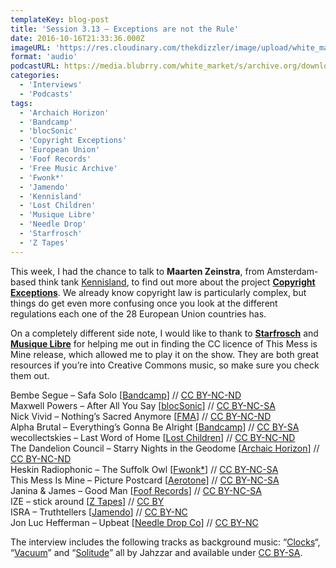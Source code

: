 ```yaml
---
templateKey: blog-post
title: 'Session 3.13 – Exceptions are not the Rule'
date: 2016-10-16T21:33:36.000Z
imageURL: 'https://res.cloudinary.com/thekdizzler/image/upload/white_market/CC-0-Messy-Ruler.jpeg'
format: 'audio'
podcastURL: https://media.blubrry.com/white_market/s/archive.org/download/WhiteMarket-20161016-Session313/WhiteMarket-20161016-Session313.mp3
categories:
  - 'Interviews'
  - 'Podcasts'
tags:
  - 'Archaich Horizon'
  - 'Bandcamp'
  - 'blocSonic'
  - 'Copyright Exceptions'
  - 'European Union'
  - 'Foof Records'
  - 'Free Music Archive'
  - 'Fwonk*'
  - 'Jamendo'
  - 'Kennisland'
  - 'Lost Children'
  - 'Musique Libre'
  - 'Needle Drop'
  - 'Starfrosch'
  - 'Z Tapes'
---
```


This week, I had the chance to talk to **Maarten Zeinstra**, from Amsterdam-based think tank [Kennisland](https://www.kl.nl/en/), to find out more about the project [**Copyright Exceptions**](http://copyrightexceptions.eu). We already know copyright law is particularly complex, but things do get even more confusing once you look at the different regulations each one of the 28 European Union countries has.

On a completely different side note, I would like to thank to [**Starfrosch**](http://starfrosch.com) and [**Musique Libre**](http://dogmazic.net) for helping me out in finding the CC licence of This Mess is Mine release, which allowed me to play it on the show. They are both great resources if you’re into Creative Commons music, so make sure you check them out.

Bembe Segue – Safa Solo \[[Bandcamp](https://bembesegue.bandcamp.com/album/bembe-segue-dusty-demos-prt-2)\] // [CC BY-NC-ND](https://creativecommons.org/licenses/by-nc-nd/3.0/)  
Maxwell Powers – After All You Say \[[blocSonic](http://blocsonic.com/releases/bsog0059)\] // [CC BY-NC-SA](https://creativecommons.org/licenses/by-nc-sa/4.0/)  
Nick Vivid – Nothing’s Sacred Anymore \[[FMA](http://freemusicarchive.org/music/Nick_Vivid/Watch_it_fly/)\] // [CC BY-NC-ND](https://creativecommons.org/licenses/by-nc-nd/4.0/)  
Alpha Brutal – Everything’s Gonna Be Alright \[[Bandcamp](https://alphabrutal.bandcamp.com/album/alpha-brutal)\] // [CC BY-SA](https://creativecommons.org/licenses/by-sa/3.0/)  
wecollectskies – Last Word of Home \[[Lost Children](https://lostchildren.bandcamp.com/album/of-clouds)\] // [CC BY-NC-ND](https://creativecommons.org/licenses/by-nc-nd/3.0/)  
The Dandelion Council – Starry Nights in the Geodome \[[Archaic Horizon](http://www.archaichorizon.com/releases/AH054)\] // [CC BY-NC-ND](https://creativecommons.org/licenses/by-nc-nd/3.0/)  
Heskin Radiophonic – The Suffolk Owl \[[Fwonk\*](http://fwonk.co.uk/196/)\] // [CC BY-NC-SA](https://creativecommons.org/licenses/by-nc-sa/4.0/)  
This Mess Is Mine – Picture Postcard \[[Aerotone](https://archive.org/details/aer008)\] // [CC BY-NC-SA](https://creativecommons.org/licenses/by-nc-sa/4.0/)  
Janina & James – Good Man \[[Foof Records](http://www.foofrecords.com/releases/single/tread)\] // [CC BY-NC-SA](https://creativecommons.org/licenses/by-nc-sa/3.0/)  
IZE – stick around \[[Z Tapes](https://ztapes.bandcamp.com/album/king-of-the-mods)\] // [CC BY](https://creativecommons.org/licenses/by/3.0/)  
ISRA – Truthtellers \[[Jamendo](https://www.jamendo.com/track/1379167/truthtellers)\] // [CC BY-NC](https://creativecommons.org/licenses/by-nc/4.0/)  
Jon Luc Hefferman – Upbeat \[[Needle Drop Co](http://freemusicarchive.org/music/Jon_Luc_Hefferman/Production_Music_1841/)\] // [CC BY-NC](https://creativecommons.org/licenses/by-nc/3.0/)

The interview includes the following tracks as background music: “[Clocks](http://freemusicarchive.org/music/Jahzzar/HiFi_City_Tales/06_Clocks)“, “[Vacuum](http://freemusicarchive.org/music/Jahzzar/HiFi_City_Tales/02_Vacuum)” and “[Solitude](http://freemusicarchive.org/music/Jahzzar/HiFi_City_Tales/07_Solitude)” all by Jahzzar and available under [CC BY-SA](https://creativecommons.org/licenses/by-sa/4.0/).

